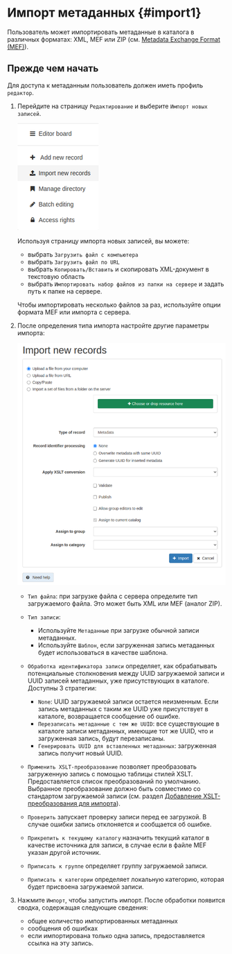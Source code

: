 # Импорт метаданных {#import1}

Пользователь может импортировать метаданные в каталога в различных форматах: XML, MEF или ZIP (см. [Metadata Exchange Format (MEF)](../../annexes/mef-format.md)).

## Прежде чем начать

Для доступа к метаданным пользователь должен иметь профиль `редактор`.

1.  Перейдите на страницу `Редактирование` и выберите `Импорт новых записей`.

    ![](img/import-record-button.png)

    Используя страницу импорта новых записей, вы можете:

    - выбрать `Загрузить файл с компьютера` 
    - выбрать `Загрузить файл по URL`
    - выбрать `Копировать/Вставить` и скопировать XML-документ в текстовую область
    - выбрать `Импортировать набор файлов из папки на сервере` и задать путь к папке на сервере.

    Чтобы импортировать несколько файлов за раз, используйте опции формата MEF или импорта с сервера.

2.  После определения типа импорта настройте другие параметры импорта:

    ![](img/import-form.png)

    - `Тип файла`: при загрузке файла с сервера определите тип загружаемого файла. Это может быть XML или MEF (аналог ZIP).
    - `Тип записи`:  

        - Используйте `Метаданные` при загрузке обычной записи метаданных.
        - Используйте `Шаблон`, если загруженная запись метаданных будет использоваться в качестве шаблона.

    - `Обработка идентификатора записи` определяет, как обрабатывать потенциальные столкновения между UUID загружаемой записи и UUID записей метаданных, уже присутствующих в каталоге. Доступны 3 стратегии:

        - `None`: UUID загружаемой записи остается неизменным. Если запись метаданных с таким же UUID уже присутствует в каталоге, возвращается сообщение об ошибке.
        - `Перезаписать метаданные с тем же UUID`: все существующие в каталоге записи метаданных, имеющие тот же UUID, что и загруженная запись, будут перезаписаны.
        - `Генерировать UUID для вставленных метаданных`: загруженная запись получит новый UUID.

    - `Применить XSLT-преобразование` позволяет преобразовать загруженную запись с помощью таблицы стилей XSLT. Предоставляется список преобразований по умолчанию. Выбранное преобразование должно быть совместимо со стандартом загружаемой записи (см. раздел [Добавление XSLT-преобразования для импорта](../workflow/batchupdate-xsl.md#customizing-xslt-conversion)).
    - `Проверить` запускает проверку записи перед ее загрузкой. В случае ошибки запись отклоняется и сообщается об ошибке.
    - `Прикрепить к текущему каталогу` назначить текущий каталог в качестве источника для записи, в случае если в файле MEF указан другой источник.
    - `Приписать к группе` определяет группу загружаемой записи.
    - `Приписать к категории` определяет локальную категорию, которая будет присвоена загружаемой записи.

3. Нажмите `Импорт`, чтобы запустить импорт. После обработки появится сводка, содержащая следующие сведения:

    - общее количество импортированных метаданных
    - сообщения об ошибках
    - если импортирована только одна запись, предоставляется ссылка на эту запись.